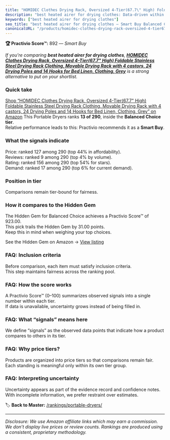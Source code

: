```yaml
---
title: "HOMIDEC Clothes Drying Rack, Oversized 4-Tier(67.7\" High) Foldable Stainless Steel Drying Rack Clothing, Movable Drying Rack with 4 castors, 24 Drying Poles and 14 Hooks for Bed Linen, Clothing, Grey"
description: "best heated airer for drying clothes: Data-driven within Balanced Choice ranking using the Practivio Score™. Positioned by quality, value, demand, findability,…"
keywords: ["best heated airer for drying clothes"]
seo_title: "best heated airer for drying clothes — Smart Buy Balanced Choice (2025)"
canonicalURL: "/products/homidec-clothes-drying-rack-oversized-4-tier677-high-foldable-stainless-steel-drying-rack-clothing-movable-drying-rack-with-4-castors-24-drying-poles-and-14-hooks-for-bed-linen-clothing-grey-B09TKH8WSP/"
---
```


**🏆 Practivio Score™:** 892 — _Smart Buy_


*If you're comparing **best heated airer for drying clothes**, **[HOMIDEC Clothes Drying Rack, Oversized 4-Tier(67.7" High) Foldable Stainless Steel Drying Rack Clothing, Movable Drying Rack with 4 castors, 24 Drying Poles and 14 Hooks for Bed Linen, Clothing, Grey](https://www.amazon.com/dp/B09TKH8WSP?tag=practivio-20)** is a strong alternative to put on your shortlist.*
### Quick take
[Shop “HOMIDEC Clothes Drying Rack, Oversized 4-Tier(67.7" High) Foldable Stainless Steel Drying Rack Clothing, Movable Drying Rack with 4 castors, 24 Drying Poles and 14 Hooks for Bed Linen, Clothing, Grey” on Amazon](https://www.amazon.com/dp/B09TKH8WSP?tag=practivio-20)
This Portable Dryers ranks **13 of 290**, inside the **Balanced Choice tier**.  
Relative performance leads to this: Practivio recommends it as a **Smart Buy**.

### What the signals indicate
Price: ranked 127 among 290 (top 44% in affordability).  
Reviews: ranked 9 among 290 (top 4% by volume).  
Rating: ranked 156 among 290 (top 54% for stars).  
Demand: ranked 17 among 290 (top 6% for current demand).

### Position in tier
Comparisons remain tier-bound for fairness.

### How it compares to the Hidden Gem
The Hidden Gem for Balanced Choice achieves a Practivio Score™ of 923.00.  
This pick trails the Hidden Gem by 31.00 points.  
Keep this in mind when weighing your top choices.  

See the Hidden Gem on Amazon → [View listing](https://www.amazon.com/dp/B00Q4X2FSM?tag=practivio-20)

### FAQ: Inclusion criteria
Before comparison, each item must satisfy inclusion criteria.  
This step maintains fairness across the ranking pool.

### FAQ: How the score works
A Practivio Score™ (0–100) summarizes observed signals into a single number within each tier.  
If data is unavailable, uncertainty grows instead of being filled in.

### FAQ: What “signals” means here
We define “signals” as the observed data points that indicate how a product compares to others in its tier.

### FAQ: Why price tiers?
Products are organized into price tiers so that comparisons remain fair.  
Each standing is meaningful only within its own tier group.

### FAQ: Interpreting uncertainty
Uncertainty appears as part of the evidence record and confidence notes.  
With incomplete information, we prefer restraint over estimates.


🏷️ **Back to Master:** [/rankings/portable-dryers/](/rankings/portable-dryers/)

---
_Disclosure: We use Amazon affiliate links which may earn a commission. We don’t display live prices or review counts. Rankings are produced using a consistent, proprietary methodology._
